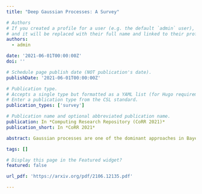 ```yaml
---
title: "Deep Gaussian Processes: A Survey"

# Authors
# If you created a profile for a user (e.g. the default `admin` user), write the username (folder name) here
# and it will be replaced with their full name and linked to their profile.
authors:
  - admin

date: '2021-06-01T00:00:00Z'
doi: ''

# Schedule page publish date (NOT publication's date).
publishDate: '2021-06-01T00:00:00Z'

# Publication type.
# Accepts a single type but formatted as a YAML list (for Hugo requirements).
# Enter a publication type from the CSL standard.
publication_types: ['survey']

# Publication name and optional abbreviated publication name.
publication: In *Computing Research Repository (CoRR 2021)*
publication_short: In *CoRR 2021*

abstract: Gaussian processes are one of the dominant approaches in Bayesian learning. Although the approach has been applied to numerous problems with great success, it has a few fundamental limitations. Multiple methods in literature have addressed these limitations. However, there has not been a comprehensive survey of the topics as of yet. Most existing surveys focus on only one particular variant of Gaussian processes and their derivatives. This survey details the core motivations for using Gaussian processes, their mathematical formulations, limitations, and research themes that have flourished over the years to address said limitations. Furthermore, one particular research area is Deep Gaussian Processes (DGPs), it has improved substantially in the past decade. The significant publications that advanced the forefront of this research area are outlined in their survey. Finally, a brief discussion on open problems and research directions for future work is presented at the end.

tags: []

# Display this page in the Featured widget?
featured: false

url_pdf: 'https://arxiv.org/pdf/2106.12135.pdf'

---
```

